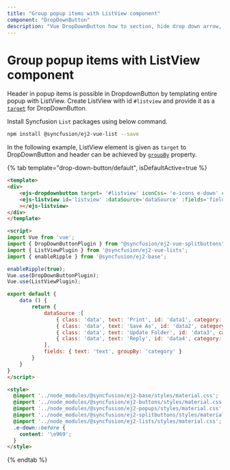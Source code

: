 ```yaml
---
title: "Group popup items with ListView component"
component: "DropDownButton"
description: "Vue DropDownButton how to section, hide drop down arrow, group popup items using list view component, dialog open on popup item click."
---
```


# Group popup items with ListView component

Header in popup items is possible in DropdownButton by templating entire popup with ListView. Create ListView
with id `#listview` and provide it as a [`target`](../../api/drop-down-button#target) for DropDownButton.

Install Syncfusion `List` packages using below command.

```bash
npm install @syncfusion/ej2-vue-list --save
```

In the following example, ListView element is given as `target` to DropDownButton and header can be achieved
by [`groupBy`](https://ej2.syncfusion.com/vue/documentation/api/list-view/fieldSettingsModel/#groupby) property.

{% tab template="drop-down-button/default", isDefaultActive=true %}

```html
<template>
<div>
    <ejs-dropdownbutton target= '#listview' iconCss= 'e-icons e-down' cssClass= 'e-caret-hide'></ejs-dropdownbutton>
    <ejs-listview id='listview' :dataSource='dataSource' :fields='fields' showCheckBox= 'true'
    ></ejs-listview>
</div>
</template>

<script>
import Vue from 'vue';
import { DropDownButtonPlugin } from "@syncfusion/ej2-vue-splitbuttons";
import { ListViewPlugin } from '@syncfusion/ej2-vue-lists';
import { enableRipple } from '@syncfusion/ej2-base';

enableRipple(true);
Vue.use(DropDownButtonPlugin);
Vue.use(ListViewPlugin);

export default {
    data () {
        return {
            dataSource :[
                { class: 'data', text: 'Print', id: 'data1', category: 'Customize Quick Access Toolbar' },
                { class: 'data', text: 'Save As', id: 'data2', category: 'Customize Quick Access Toolbar' },
                { class: 'data', text: 'Update Folder', id: 'data3', category: 'Customize Quick Access Toolbar' },
                { class: 'data', text: 'Reply', id: 'data4', category: 'Customize Quick Access Toolbar' }
            ],
            fields: { text: 'text', groupBy: 'category' }
        }
    }
}
</script>

<style>
  @import '../node_modules/@syncfusion/ej2-base/styles/material.css';
  @import '../node_modules/@syncfusion/ej2-buttons/styles/material.css';
  @import '../node_modules/@syncfusion/ej2-popups/styles/material.css';
  @import '../node_modules/@syncfusion/ej2-splitbuttons/styles/material.css';
  @import '../node_modules/@syncfusion/ej2-lists/styles/material.css';
  .e-down::before {
    content: '\e969';
  }
</style>
```

{% endtab %}
